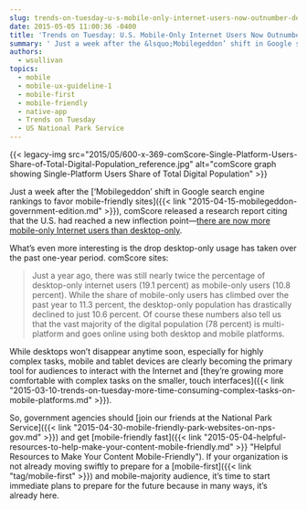 ```yaml
---
slug: trends-on-tuesday-u-s-mobile-only-internet-users-now-outnumber-desktop-only-users
date: 2015-05-05 11:00:36 -0400
title: 'Trends on Tuesday: U.S. Mobile-Only Internet Users Now Outnumber Desktop-Only Users'
summary: ' Just a week after the &lsquo;Mobilegeddon’ shift in Google search engine rankings to favor mobile-friendly sites, comScore released a research report citing that the U.S. had reached a new inflection point&mdash;there are now more mobile-only Internet users than desktop-only. What’s even'
authors:
  - wsullivan
topics:
  - mobile
  - mobile-ux-guideline-1
  - mobile-first
  - mobile-friendly
  - native-app
  - Trends on Tuesday
  - US National Park Service
---
```


{{< legacy-img src="2015/05/600-x-369-comScore-Single-Platform-Users-Share-of-Total-Digital-Population_reference.jpg" alt="comScore graph showing Single-Platform Users Share of Total Digital Population" >}}

Just a week after the [‘Mobilegeddon’ shift in Google search engine rankings to favor mobile-friendly sites]({{< link "2015-04-15-mobilegeddon-government-edition.md" >}}), comScore released a research report citing that the U.S. had reached a new inflection point—[there are now more mobile-only Internet users than desktop-only](http://www.comscore.com/Insights/Blog/Number-of-Mobile-Only-Internet-Users-Now-Exceeds-Desktop-Only-in-the-U.S).

What’s even more interesting is the drop desktop-only usage has taken over the past one-year period. comScore sites:

> Just a year ago, there was still nearly twice the percentage of desktop-only internet users (19.1 percent) as mobile-only users (10.8 percent). While the share of mobile-only users has climbed over the past year to 11.3 percent, the desktop-only population has drastically declined to just 10.6 percent. Of course these numbers also tell us that the vast majority of the digital population (78 percent) is multi-platform and goes online using both desktop and mobile platforms.

While desktops won’t disappear anytime soon, especially for highly complex tasks, mobile and tablet devices are clearly becoming the primary tool for audiences to interact with the Internet and [they’re growing more comfortable with complex tasks on the smaller, touch interfaces]({{< link "2015-03-10-trends-on-tuesday-more-time-consuming-complex-tasks-on-mobile-platforms.md" >}}).

So, government agencies should [join our friends at the National Park Service]({{< link "2015-04-30-mobile-friendly-park-websites-on-nps-gov.md" >}}) and get [mobile-friendly fast]({{< link "2015-05-04-helpful-resources-to-help-make-your-content-mobile-friendly.md" >}} "Helpful Resources to Make Your Content Mobile-Friendly"). If your organization is not already moving swiftly to prepare for a [mobile-first]({{< link "tag/mobile-first" >}}) and mobile-majority audience, it’s time to start immediate plans to prepare for the future because in many ways, it’s already here.